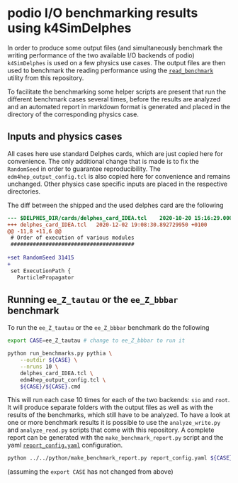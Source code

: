 # podio I/O benchmarking results using k4SimDelphes

In order to produce some output files (and simultaneously benchmark the writing
performance of the two available I/O backends of podio) `k4SimDelphes` is used
on a few physics use cases. The output files are then used to benchmark the
reading performance using the
[`read_benchmark`](../../reading_benchmark/read_benchmark.cpp) utility from this
repository.

To facilitate the benchmarking some helper scripts are present that run the
different benchmark cases several times, before the results are analyzed and an
automated report in markdown format is generated and placed in the directory of
the corresponding physics case.

## Inputs and physics cases

All cases here use standard Delphes cards, which are just copied here for
convenience. The only additional change that is made is to fix the `RandomSeed`
in order to guarantee reproducibility. The `edm4hep_output_config.tcl` is also
copied here for convenience and remains unchanged. Other physics case specific
inputs are placed in the respective directories. 

The diff between the shipped and the used delphes card are the following
``` diff
--- $DELPHES_DIR/cards/delphes_card_IDEA.tcl	2020-10-20 15:16:29.000000000 +0200
+++ delphes_card_IDEA.tcl	2020-12-02 19:08:30.892729950 +0100
@@ -11,8 +11,6 @@
 # Order of execution of various modules
 #######################################
 
+set RandomSeed 31415
+
 set ExecutionPath {
   ParticlePropagator
```

## Running `ee_Z_tautau` or the `ee_Z_bbbar` benchmark

To run the `ee_Z_tautau` or the `ee_Z_bbbar` benchmark do the following

``` sh
export CASE=ee_Z_tautau # change to ee_Z_bbbar to run it

python run_benchmarks.py pythia \
    --outdir ${CASE} \
    --nruns 10 \
    delphes_card_IDEA.tcl \
    edm4hep_output_config.tcl \
    ${CASE}/${CASE}.cmd
```

This will run each case 10 times for each of the two backends: `sio` and `root`.
It will produce separate folders with the output files as well as with the
results of the benchmarks, which still have to be analyzed. To have a look at
one or more benchmark results it is possible to use the `analyze_write.py` and
`analyze_read.py` scripts that come with this repository. A complete report can
be generated with the `make_benchmark_report.py` script and the yaml
[`report_config.yaml`](report_config.yaml) configuration.

``` sh
python ../../python/make_benchmark_report.py report_config.yaml ${CASE}
```

(assuming the `export CASE` has not changed from above)
